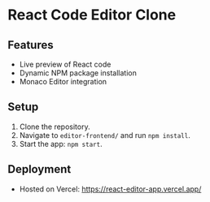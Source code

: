 # React Code Editor Clone

## Features
- Live preview of React code
- Dynamic NPM package installation
- Monaco Editor integration

## Setup
1. Clone the repository.
2. Navigate to `editor-frontend/` and run `npm install`.
3. Start the app: `npm start`.

## Deployment
- Hosted on Vercel: https://react-editor-app.vercel.app/
